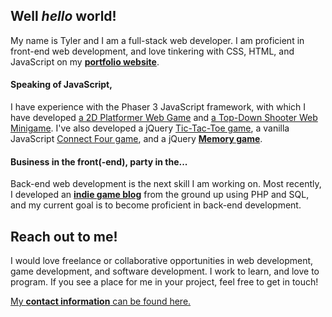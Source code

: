 <!--
**twit96/twit96** is a ✨ _special_ ✨ repository because its `README.md` (this file) appears on your GitHub profile.

Here are some ideas to get you started:

- 🔭 I’m currently working on ...
- 🌱 I’m currently learning ...
- 👯 I’m looking to collaborate on ...
- 🤔 I’m looking for help with ...
- 💬 Ask me about ...
- 📫 How to reach me: ...
- 😄 Pronouns: ...
- ⚡ Fun fact: ...
-->

## Well <i>hello</i> world!
My name is Tyler and I am a full-stack web developer. I am proficient in front-end web 
development, and love tinkering with CSS, HTML, and JavaScript on my
<a href="https://twit96.github.io/"><b>portfolio website</b></a>. 

#### Speaking of JavaScript,
I have experience with the Phaser 3 JavaScript framework, with which I have developed 
<a href="https://github.com/twit96/PharaohsPhury_Phaser3">a 2D Platformer Web Game</a> 
and 
<a href="https://github.com/twit96/TankFighter_Phaser3">a Top-Down Shooter Web Minigame</a>.
I've also developed a jQuery
<a href="https://twit96.github.io/tic-tac-toe/">Tic-Tac-Toe game</a>,
a vanilla JavaScript
<a href="https://twit96.github.io/connect-four/">Connect Four game</a>,
and a jQuery
<a href="https://twit96.github.io/memory-game/"><b>Memory game</b></a>.

#### Business in the front(-end), party in the...
Back-end web development is the next skill I am working on. Most recently, I developed an 
<a href="https://github.com/twit96/IndieQuest"><b>indie game blog</b></a> 
from the ground up using PHP and SQL, and my current goal is to become proficient in 
back-end development.

## Reach out to me!
I would love freelance or collaborative opportunities in web development, game development, and software development. I work to learn, and love to program. If you see a place for me in your project, feel free to get in touch! 

<a href="https://twit96.github.io/">My <b>contact information</b> can be found here.</a>

